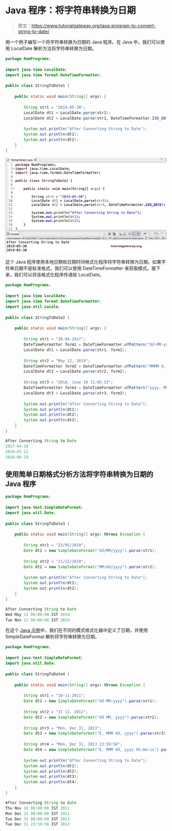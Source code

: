 # Java 程序：将字符串转换为日期

> 原文：<https://www.tutorialgateway.org/java-program-to-convert-string-to-date/>

用一个例子编写一个将字符串转换为日期的 Java 程序。在 Java 中，我们可以使用 LocalDate 解析方法将字符串转换为日期。

```java
package NumPrograms;

import java.time.LocalDate;
import java.time.format.DateTimeFormatter;

public class StringToDate1 {

	public static void main(String[] args) {

		String str1 = "2019-05-30";
		LocalDate dt1 = LocalDate.parse(str1);
		LocalDate dt2 = LocalDate.parse(str1, DateTimeFormatter.ISO_DATE);

		System.out.println("After Converting String to Date");
		System.out.println(dt1);
		System.out.println(dt2);
	}
}
```

![Java Program to Convert String to Date](img/c4bb60fcf5884200654a3eda640b81c3.png)

这个 Java 程序使用本地日期和日期时间格式化程序将字符串转换为日期。如果字符串日期不是标准格式，我们可以使用 DateTimeFormatter 来获取模式。接下来，我们可以将该格式化程序传递给 LocalDate。

```java
package NumPrograms;

import java.time.LocalDate;
import java.time.format.DateTimeFormatter;
import java.util.Locale;

public class StringToDate2 {

	public static void main(String[] args) {

		String str1 = "10-04-2017";
		DateTimeFormatter form1 = DateTimeFormatter.ofPattern("dd-MM-yyyy");
		LocalDate dt1 = LocalDate.parse(str1, form1);

		String str2 = "May 12, 2019";
		DateTimeFormatter form2 = DateTimeFormatter.ofPattern("MMMM d, yyyy", Locale.ENGLISH);
		LocalDate dt2 = LocalDate.parse(str2, form2);

		String str3 = "2018, June 19 11:05:33";
		DateTimeFormatter form3 = DateTimeFormatter.ofPattern("yyyy, MMMM d hh:mm:ss");
		LocalDate dt3 = LocalDate.parse(str3, form3);

		System.out.println("After Converting String to Date");
		System.out.println(dt1);
		System.out.println(dt2);
		System.out.println(dt3);
	}
}
```

```java
After Converting String to Date
2017-04-10
2019-05-12
2018-06-19
```

## 使用简单日期格式分析方法将字符串转换为日期的 Java 程序

```java
package NumPrograms;

import java.text.SimpleDateFormat;
import java.util.Date;

public class StringToDate3 {

	public static void main(String[] args) throws Exception {

		String str1 = "22/05/2019";
		Date dt1 = new SimpleDateFormat("dd/MM/yyyy").parse(str1);

		String str2 = "11/12/2019";
		Date dt2 = new SimpleDateFormat("MM/dd/yyyy").parse(str2);

		System.out.println("After Converting String to Date");
		System.out.println(dt1);
		System.out.println(dt2);
	}
}
```

```java
After Converting String to Date
Wed May 22 00:00:00 IST 2019
Tue Nov 12 00:00:00 IST 2019
```

在这个 [Java 示例](https://www.tutorialgateway.org/learn-java-programs/)中，我们在不同的模式格式化器中定义了日期，并使用 SimpleDateFormat 解析将字符串转换为日期。

```java
package NumPrograms;

import java.text.SimpleDateFormat;
import java.util.Date;

public class StringToDate4 {

	public static void main(String[] args) throws Exception {

		String str1 = "10-11-2011";
		Date dt1 = new SimpleDateFormat("dd-MM-yyyy").parse(str1);

		String str2 = "31 12, 2012";
		Date dt2 = new SimpleDateFormat("dd MM, yyyy").parse(str2);

		String str3 = "Mon, Dec 31, 2013";
		Date dt3 = new SimpleDateFormat("E, MMM dd, yyyy").parse(str3);

		String str4 = "Mon, Dec 31, 2013 23:59:58";
		Date dt4 = new SimpleDateFormat("E, MMM dd, yyyy hh:mm:ss").parse(str4);

		System.out.println("After Converting String to Date");
		System.out.println(dt1);
		System.out.println(dt2);
		System.out.println(dt3);
		System.out.println(dt4);
	}
}
```

```java
After Converting String to Date
Thu Nov 10 00:00:00 IST 2011
Mon Dec 31 00:00:00 IST 2012
Tue Dec 31 00:00:00 IST 2013
Tue Dec 31 23:59:58 IST 2013
```